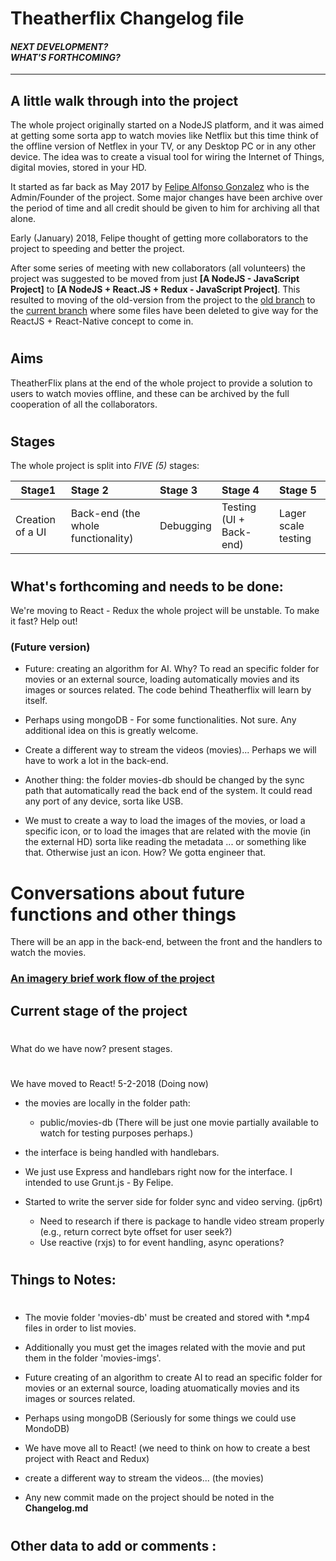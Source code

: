 # **Theatherflix Changelog file** 
#### *NEXT DEVELOPMENT? <br> WHAT'S FORTHCOMING?*
-----------------------------------------


## A little walk through into the project

The whole project originally started on a NodeJS platform, and it was aimed at getting some sorta app to watch movies like Netflix but this time think of the offline version of Netflex in your TV, or any Desktop PC or in any other device. The idea was to create a visual tool for wiring the Internet of Things, digital movies, stored in your HD.

It started as far back as May 2017 by [Felipe Alfonso Gonzalez](https://github.com/felipealfonsog) who is the Admin/Founder of the project. Some major changes have been archive over the period of time and all credit should be given to him for archiving all that alone.

Early (January) 2018, Felipe thought of getting more collaborators to the project to speeding and better the project. 

After some series of meeting with new collaborators (all volunteers) the project was suggested to be moved from just **[A NodeJS - JavaScript Project]** to **[A NodeJS + React.JS + Redux - JavaScript Project]**. This resulted to moving of the old-version from the project to the [old branch](https://github.com/felipealfonsog/theatherflix/tree/old_branch) to the [current branch](https://github.com/felipealfonsog/theatherflix/) where some files have been deleted to give way for the ReactJS + React-Native concept to come in.

#
## Aims

TheatherFlix plans at the end of the whole project to provide a solution to users to watch movies offline, and these can be archived by the full cooperation of all the collaborators.

#
## Stages

The whole project is split into *FIVE (5)* stages:

| Stage1        | Stage 2          | Stage 3          | Stage 4          | Stage 5
| ------------------ |:------------------- |:-------------- |:-------------- |:--------------
| Creation of a UI     | Back-end (the whole functionality)  |Debugging | Testing (UI + Back-end)    | Lager scale testing

#
## What's forthcoming and needs to be done:  

We're moving to React - Redux the whole project will be unstable. To make it fast? Help out!

### **(Future version)**
- Future: creating an algorithm for AI. Why? To read an specific folder for movies or an external source, loading automatically movies and its images or sources related. The code behind Theatherflix will learn by itself. 

- Perhaps using mongoDB - For some functionalities. Not sure. Any additional idea on this is greatly welcome.

- Create a different way to stream the videos (movies)... Perhaps we will have to work a lot in the back-end.

- Another thing: the folder movies-db should be changed by the sync path that automatically read the back end of the system. It could read any port of any device, sorta like USB. 

- We must to create a way to load the images of the movies, or load a specific icon, or to load the images that are related with the movie (in the external HD) sorta like reading the metadata ... or something like that. Otherwise just an icon. How? We gotta engineer that. 



# Conversations about future functions and other things

There will be an app in the back-end, between the front and the handlers to watch the movies. 

### [An imagery brief work flow of the project](flow.png)


## Current stage of the project
#
What do we have now? present stages.
#
We have moved to React! 5-2-2018 (Doing now)

- the movies are locally in the folder path:

    - public/movies-db (There will be just one movie partially available to watch for testing purposes perhaps.)

- the interface is being handled with handlebars.

- We just use Express and handlebars right now for the interface. I intended to use Grunt.js - By Felipe.

- Started to write the server side for folder sync and video serving. (jp6rt)

	- Need to research if there is package to handle video stream properly (e.g., return correct byte offset for user seek?)
	- Use reactive (rxjs) to for event handling, async operations?  

#
## Things to Notes:
#
- The movie folder 'movies-db' must be created and stored with *.mp4 files in order to list movies.

- Additionally you must get the images related with the movie and put them in the folder 'movies-imgs'.
- Future creating of an algorithm to create AI to read an specific folder for movies or an external source, loading atuomatically movies and its images or sources related.
- Perhaps using mongoDB (Seriously for some things we could use MondoDB)
- We have move all to React! (we need to think on how to create a best project with React and Redux)
- create a different way to stream the videos...  (the movies)
- Any new commit made on the project should be noted in the **Changelog.md**


# 
Other data to add or comments :
-----------------------------------------
#
#
#
#
